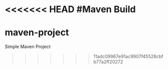 <<<<<<< HEAD
#Maven Build
=======
# maven-project

Simple Maven Project
>>>>>>> 11adc09967e91ac9907f45528cbfb77a2ff20272
